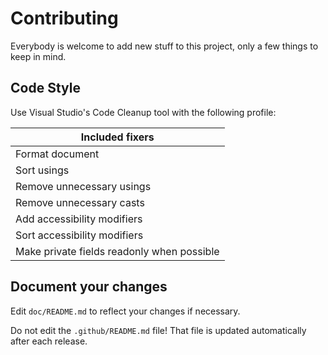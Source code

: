 # Contributing

Everybody is welcome to add new stuff to this project, only a few things to keep in mind.

## Code Style

Use Visual Studio's Code Cleanup tool with the following profile:

|Included fixers|
|--------------|
|Format document|
|Sort usings|
|Remove unnecessary usings|
|Remove unnecessary casts|
|Add accessibility modifiers|
|Sort accessibility modifiers|
|Make private fields readonly when possible|

## Document your changes

Edit `doc/README.md` to reflect your changes if necessary.

Do not edit the `.github/README.md` file! That file is updated automatically after each release.
